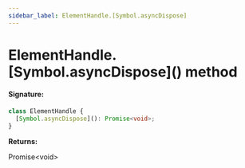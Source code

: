```yaml
---
sidebar_label: ElementHandle.[Symbol.asyncDispose]
---
```


# ElementHandle.\[Symbol.asyncDispose\]() method

#### Signature:

```typescript
class ElementHandle {
  [Symbol.asyncDispose](): Promise<void>;
}
```

**Returns:**

Promise&lt;void&gt;

